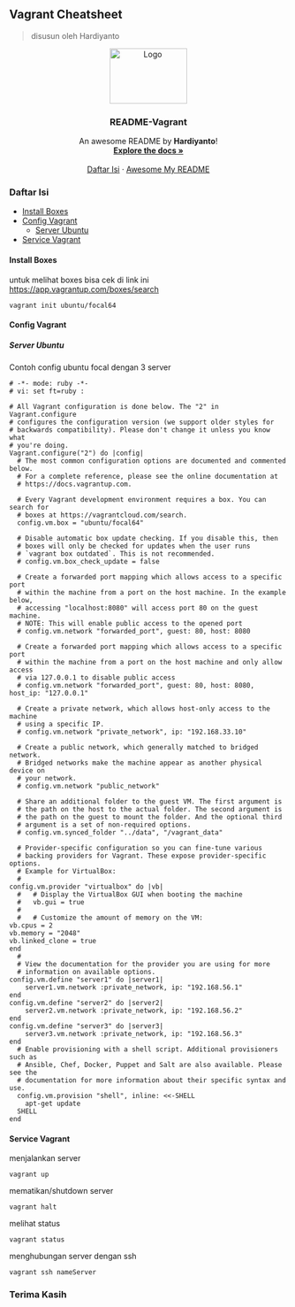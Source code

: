 ## Vagrant Cheatsheet
> disusun oleh Hardiyanto

<div align="center">
  <a href="https://developer.hashicorp.com/vagrant/docs">
    <img src="https://github.com/dwiHard/five_byte.github.io/blob/master/images/vagrant-logo.png" alt="Logo" width="140" height="100">
  </a>

<h3 align="center">README-Vagrant</h3>

  <p align="center">
    An awesome README by <b>Hardiyanto</b>!
    <br />
    <a href="https://developer.hashicorp.com/vagrant/docs"><strong>Explore the docs »</strong></a>
    <br />
    <br />
    <a href="https://github.com/dwiHard/five_byte.github.io/blob/master/Tips/vagrant.md#daftar-isi">Daftar Isi</a>
    ·
    <a href="https://github.com/dwiHard/five_byte.github.io#my-repository---">Awesome My README</a>
  </p>
</div>

### Daftar Isi
* [Install Boxes](#install-boxes)
* [Config Vagrant](#config-vagrant)
  * [Server Ubuntu](#server-ubuntu)
* [Service Vagrant](#service-vagrant)

#### Install Boxes
untuk melihat boxes bisa cek di link ini https://app.vagrantup.com/boxes/search
```
vagrant init ubuntu/focal64
```

#### Config Vagrant
##### Server Ubuntu
Contoh config ubuntu focal dengan 3 server
```
# -*- mode: ruby -*-
# vi: set ft=ruby :

# All Vagrant configuration is done below. The "2" in Vagrant.configure
# configures the configuration version (we support older styles for
# backwards compatibility). Please don't change it unless you know what
# you're doing.
Vagrant.configure("2") do |config|
  # The most common configuration options are documented and commented below.
  # For a complete reference, please see the online documentation at
  # https://docs.vagrantup.com.

  # Every Vagrant development environment requires a box. You can search for
  # boxes at https://vagrantcloud.com/search.
  config.vm.box = "ubuntu/focal64"

  # Disable automatic box update checking. If you disable this, then
  # boxes will only be checked for updates when the user runs
  # `vagrant box outdated`. This is not recommended.
  # config.vm.box_check_update = false

  # Create a forwarded port mapping which allows access to a specific port
  # within the machine from a port on the host machine. In the example below,
  # accessing "localhost:8080" will access port 80 on the guest machine.
  # NOTE: This will enable public access to the opened port
  # config.vm.network "forwarded_port", guest: 80, host: 8080

  # Create a forwarded port mapping which allows access to a specific port
  # within the machine from a port on the host machine and only allow access
  # via 127.0.0.1 to disable public access
  # config.vm.network "forwarded_port", guest: 80, host: 8080, host_ip: "127.0.0.1"

  # Create a private network, which allows host-only access to the machine
  # using a specific IP.
  # config.vm.network "private_network", ip: "192.168.33.10"

  # Create a public network, which generally matched to bridged network.
  # Bridged networks make the machine appear as another physical device on
  # your network.
  # config.vm.network "public_network"

  # Share an additional folder to the guest VM. The first argument is
  # the path on the host to the actual folder. The second argument is
  # the path on the guest to mount the folder. And the optional third
  # argument is a set of non-required options.
  # config.vm.synced_folder "../data", "/vagrant_data"

  # Provider-specific configuration so you can fine-tune various
  # backing providers for Vagrant. These expose provider-specific options.
  # Example for VirtualBox:
  #
config.vm.provider "virtualbox" do |vb|
  #   # Display the VirtualBox GUI when booting the machine
  #   vb.gui = true
  #
  #   # Customize the amount of memory on the VM:
vb.cpus = 2
vb.memory = "2048"
vb.linked_clone = true
end
  #
  # View the documentation for the provider you are using for more
  # information on available options.
config.vm.define "server1" do |server1|
    server1.vm.network :private_network, ip: "192.168.56.1"
end
config.vm.define "server2" do |server2|
    server2.vm.network :private_network, ip: "192.168.56.2"
end
config.vm.define "server3" do |server3|
    server3.vm.network :private_network, ip: "192.168.56.3"
end
  # Enable provisioning with a shell script. Additional provisioners such as
  # Ansible, Chef, Docker, Puppet and Salt are also available. Please see the
  # documentation for more information about their specific syntax and use.
  config.vm.provision "shell", inline: <<-SHELL
    apt-get update
  SHELL
end
```

#### Service Vagrant
menjalankan server 
```
vagrant up
```
mematikan/shutdown server 
```
vagrant halt
```
melihat status
```
vagrant status
```
menghubungan server dengan ssh
```
vagrant ssh nameServer
```



### Terima Kasih